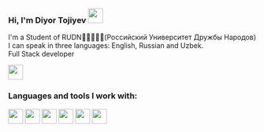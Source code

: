 ### Hi, I'm Diyor Tojiyev <img src="https://media.giphy.com/media/hvRJCLFzcasrR4ia7z/giphy.gif" width="30px">
 
 I'm a Student of RUDN📖👨‍💻👨‍🎓(Российский Университет Дружбы Народов)<br/>
 I can speak in three languages: English, Russian and Uzbek. <br/>
Full Stack developer

<a href="https://t.me/DiyorTojiyev">
<img src="https://upload.wikimedia.org/wikipedia/commons/thumb/8/82/Telegram_logo.svg/640px-Telegram_logo.svg.png" width="30px">
</a> 
<br />

### Languages and tools I work with:
<code><img src="https://upload.wikimedia.org/wikipedia/commons/thumb/2/27/PHP-logo.svg/2560px-PHP-logo.svg.png" width="30px"></code>
<code><img src="https://logowik.com/content/uploads/images/3799-javascript.jpg" width="30px"></code>
<code><img src="https://upload.wikimedia.org/wikipedia/commons/thumb/2/27/PHP-logo.svg/2560px-PHP-logo.svg.png" width="30px"></code>
<code><img src="https://upload.wikimedia.org/wikipedia/commons/thumb/2/27/PHP-logo.svg/2560px-PHP-logo.svg.png" width="30px"></code>
<code><img src="https://upload.wikimedia.org/wikipedia/commons/thumb/2/27/PHP-logo.svg/2560px-PHP-logo.svg.png" width="30px"></code>
<code><img src="https://upload.wikimedia.org/wikipedia/commons/thumb/2/27/PHP-logo.svg/2560px-PHP-logo.svg.png" width="30px"></code>
